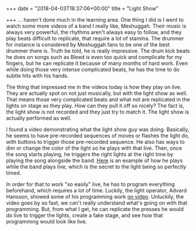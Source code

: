 +++
date = "2018-04-03T18:37:06+00:00"
title = "Light Show"

+++
... haven't done much in the learning area. One thing I did is I went to watch some more videos of a band I really like, Meshuggah. Their music is always very powerful, the rhythms aren't always easy to follow, and they play beats difficult to replicate, that require a lot of stamina. The drummer for instance is considered by Meshuggah fans to be one of the best drummer there is. Truth be told, he is really impressive. The drum kick beats he does on songs such as Bleed is even too quick and complicate for my fingers, but he can replicate it because of many months of hard work. Even while doing those very intense complicated beats, he has the time to do subtle hits with his hands.

The thing that impressed me in the videos today is how they play on live. They are actually spot on not just musically, but with the light show as well. That means those very complicated beats and what not are replicated in the lights on stage as they play. How can they pull it off so nicely? The fact is, the light show is not recorded and they just try to match it. The light show is actually performed as well.

I found a video demonstrating what the light show guy was doing. Basically, he seems to have pre-recorded sequences of moves or flashes the light do, with buttons to trigger those pre-recorded sequence. He also has ways to dim or change the color of the light so he plays with that live. Then, once the song starts playing, he triggers the right lights at the right time by playing the song alongside the band. [Here](https://www.youtube.com/watch?v=MiSr8iNwWsw) is an example of how he plays while the band plays live, which is the secret to the light being so perfectly timed.

In order for that to work "so easily" live, he has to program everything beforehand, which requires a lot of time. Luckily, the light operator, Advard Hansson, showed some of his programming work [on video](https://www.youtube.com/watch?v=hFx0ZhANnKY). Unluckily, the video goes by so fast, we can't really understand what's going on with that programming. But, from what I get, he can replicate the presses he would do live to trigger the lights, create a fake stage, and see how that programming would look like live.